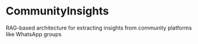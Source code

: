 # CommunityInsights
RAG-based architecture for extracting insights from community platforms like WhatsApp groups
